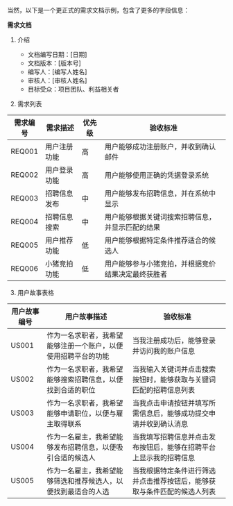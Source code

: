 当然，以下是一个更正式的需求文档示例，包含了更多的字段信息：

**需求文档**

1. 介绍
   - 文档编写日期：[日期]
   - 文档版本：[版本号]
   - 编写人：[编写人姓名]
   - 审核人：[审核人姓名]
   - 目标受众：项目团队、利益相关者

2. 需求列表

| 需求编号 | 需求描述 | 优先级 | 验收标准 |
|---------|---------|-------|---------|
| REQ001 | 用户注册功能 | 高 | 用户能够成功注册账户，并收到确认邮件 |
| REQ002 | 用户登录功能 | 高 | 用户能够使用正确的凭据登录系统 |
| REQ003 | 招聘信息发布 | 中 | 用户能够发布招聘信息，并在系统中显示 |
| REQ004 | 招聘信息搜索 | 中 | 用户能够根据关键词搜索招聘信息，并显示匹配的结果 |
| REQ005 | 用户推荐功能 | 低 | 用户能够根据特定条件推荐适合的候选人 |
| REQ006 | 小猪竞拍功能 | 低 | 用户能够参与小猪竞拍，并根据竞价结果决定最终获胜者 |

3. 用户故事表格

| 用户故事编号 | 用户故事描述 | 验收标准 |
|-------------|-------------|---------|
| US001 | 作为一名求职者，我希望能够注册一个账户，以便使用招聘平台的功能 | 当我注册成功后，能够登录并访问我的账户信息 |
| US002 | 作为一名求职者，我希望能够搜索招聘信息，以便找到合适的职位 | 当我输入关键词并点击搜索按钮时，能够获取与关键词匹配的招聘信息列表 |
| US003 | 作为一名求职者，我希望能够申请职位，以便与雇主取得联系 | 当我点击申请按钮并填写所需信息后，能够成功提交申请并收到确认消息 |
| US004 | 作为一名雇主，我希望能够发布招聘信息，以便吸引合适的候选人 | 当我填写招聘信息并点击发布按钮后，能够在招聘平台上显示我的招聘信息 |
| US005 | 作为一名雇主，我希望能够筛选和推荐候选人，以便找到最适合的人选 | 当我根据特定条件进行筛选并点击推荐按钮后，能够获取与条件匹配的候选人列表 |

